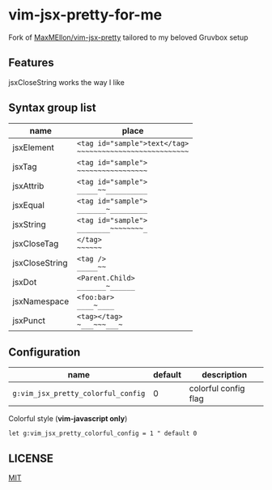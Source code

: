 # vim-jsx-pretty-for-me

Fork of [MaxMEllon/vim-jsx-pretty](https://github.com/MaxMEllon/vim-jsx-pretty) tailored to my beloved Gruvbox setup

## Features

jsxCloseString works the way I like


## Syntax group list

|name|place|
|---|---|
|jsxElement| `<tag id="sample">text</tag>`<br />`~~~~~~~~~~~~~~~~~~~~~~~~~~~`|
|jsxTag| `<tag id="sample">`<br />`~~~~~~~~~~~~~~~~~`|
|jsxAttrib| `<tag id="sample">`<br />`_____~~__________`|
|jsxEqual| `<tag id="sample">`<br />`_______~_________`|
|jsxString| `<tag id="sample">`<br />`________~~~~~~~~_`|
|jsxCloseTag| `</tag>`<br />`~~~~~~` |
|jsxCloseString| `<tag />`<br />`_____~~` |
|jsxDot| `<Parent.Child>`<br />`_______~______` |
|jsxNamespace| `<foo:bar>`<br />`____~____` |
|jsxPunct| `<tag></tag>`<br />`~___~~~___~` |


## Configuration

|name|default|description|
|---|---|---|
|`g:vim_jsx_pretty_colorful_config`|0|colorful config flag|

Colorful style (**vim-javascript only**)

```vim
let g:vim_jsx_pretty_colorful_config = 1 " default 0
```

## LICENSE

[MIT](./LICENSE.txt)
